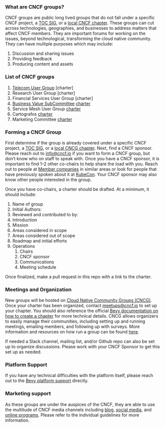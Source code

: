 ### What are CNCF groups?

CNCF groups are public long lived groups that do not fall under a specific CNCF project, a [TOC SIG](https://github.com/cncf/toc/blob/main/sigs/cncf-sigs.md), or a [local CNCF chapter](https://community.cncf.io/). These groups can cut across technologies, geographies, and businesses to address matters that affect CNCF members. They are important forums for working on the issues, beyond technological, transforming the cloud native community. They can have multiple purposes which may include:

1. Discussion and sharing issues
2. Providing feedback
3. Producing content and assets

### List of CNCF groups

1. [Telecom User Group](https://github.com/cncf/telecom-user-group) [charter]
2. Research User Group [charter]
3. Financial Services User Group [charter]
4. [Business Value SubCommittee](https://github.com/cncf/business-value) [charter](https://docs.google.com/document/d/1lMEwmdLHPi7FUh1WVt-kDrk1UKZlV3BykXjlm_iL4Ro/edit?ts=5f74c3e0#heading=h.7ugaugyyy9bv)
5. Service Mesh User Group [charter](https://docs.google.com/document/d/1jiQnPPXaPS0YG4_l3565lx555v4kqWoxifJXu3-i9Gw/edit)
6. Cartografos [charter](https://docs.google.com/document/d/1nL_x_APhKKAAxQMIBspXjXaz_sEqMgTm1lWjUxd6HYw/edit?ts=5ffcd705#heading=h.75bkqqx2sglh)
7. Marketing Committee [charter](https://github.com/cncf/foundation/blob/main/charter.md#10-marketing-committee)


### Forming a CNCF Group

First determine if the group is already covered under a specific CNCF project, a [TOC SIG](https://github.com/cncf/toc/blob/main/sigs/cncf-sigs.md), or a [local CNCG chapter](https://community.cncf.io/). Next, find a CNCF sponsor. Please reach out to [info@cncf.io](mailto:info@cncf.io) if you want to form a CNCF group, but don’t know who on staff to speak with. Once you have a CNCF sponsor, it is important to find 1-2 other co-chairs to help share the load with you. Reach out to people at [Member companies](https://www.cncf.io/about/members/) in similar areas or look for people that have previously spoken about it at [KubeCon](https://events.linuxfoundation.org/kubecon-cloudnativecon-europe/). Your CNCF sponsor may also know other people interested in the group.

Once you have co-chairs, a charter should be drafted. At a minimum, it should include:

1. Name of group
2. Initial Authors: 
3. Reviewed and contributed to by:
4. Introduction
5. Mission
6. Areas considered in scope
7. Areas considered out of scope
8. Roadmap and initial efforts
9. Operations
    1. Chairs
    2. CNCF sponsor
    3. Communications
    4. Meeting schedule

Once finalized, make a pull request in this repo with a link to the charter.

### Meetings and Organization

New groups will be hosted on [Cloud Native Community Groups (CNCG)](https://community.cncf.io/). Once your charter has been organized, contact [meetups@cncf.io](mailto:meetups@cncf.io) to set up your chapter. You should also reference the official [Bevy documentation on how to create a chapter](https://help.bevylabs.com/article/454-create-a-chapter) for more technical details. CNCG allows organizers to easily manage their communities, including setting up and running meetings, emailing members, and following up with surveys. More information and resources on how run a group can be found [here](https://help.bevylabs.com/). 

If needed a Slack channel, mailing list, and/or Github repo can also be set up to organize discussions. Please work with your CNCF Sponsor to get this set up as needed.

### Platform Support

If you have any technical difficulties with the platform itself, please reach out to the [Bevy platform support](https://help.bevylabs.com/) directly.

### Marketing support

As these groups are under the auspices of the CNCF, they are able to use the multitude of CNCF media channels including [blog](https://github.com/cncf/foundation/blob/main/policies-guidance/guidelines.md), [social media](https://github.com/cncf/foundation/blob/main/policies-guidance/social-guidelines.md), and [online programs](https://github.com/cncf/foundation/blob/main/policies-guidance/online-programs-guidelines.md). Please refer to the individual guidelines for more information.
